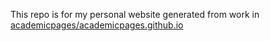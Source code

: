 This repo is for my personal website generated from work in [academicpages/academicpages.github.io](https://github.com/academicpages/academicpages.github.io) 
